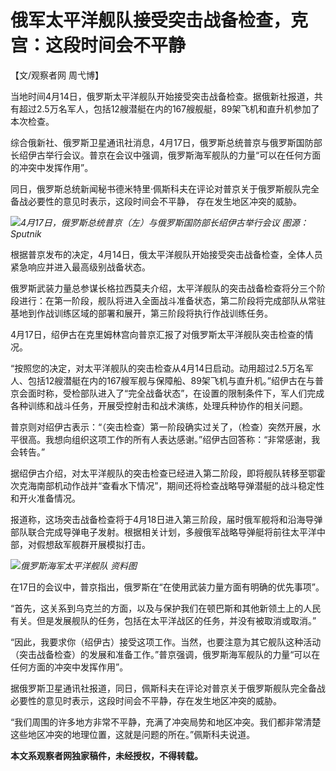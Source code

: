 # 俄军太平洋舰队接受突击战备检查，克宫：这段时间会不平静

【文/观察者网 周弋博】

当地时间4月14日，俄罗斯太平洋舰队开始接受突击战备检查。据俄新社报道，共有超过2.5万名军人，包括12艘潜艇在内的167艘舰艇，89架飞机和直升机参加了本次检查。

综合俄新社、俄罗斯卫星通讯社消息，4月17日，俄罗斯总统普京与俄罗斯国防部长绍伊古举行会议。普京在会议中强调，俄罗斯海军舰队的力量“可以在任何方面的冲突中发挥作用”。

同日，俄罗斯总统新闻秘书德米特里·佩斯科夫在评论对普京关于俄罗斯舰队完全备战必要性的意见时表示，这段时间会不平静， 存在发生地区冲突的威胁。

![](https://inews.gtimg.com/newsapp_bt/0/15779055943/1000)_4月17日，俄罗斯总统普京（左）与俄罗斯国防部长绍伊古举行会议
图源：Sputnik_

根据普京发布的决定，4月14日，俄太平洋舰队开始接受突击战备检查，全体人员紧急响应并进入最高级别战备状态。

俄罗斯武装力量总参谋长格拉西莫夫介绍，太平洋舰队的突击战备检查将分三个阶段进行：在第一阶段，舰队将进入全面战斗准备状态，第二阶段将完成部队从常驻基地到作战训练区域的部署和展开，第三阶段将执行作战训练任务。

4月17日，绍伊古在克里姆林宫向普京汇报了对俄罗斯太平洋舰队突击检查的情况。

“按照您的决定，对太平洋舰队的突击检查从4月14日启动。动用超过2.5万名军人、包括12艘潜艇在内的167艘军舰与保障船、89架飞机与直升机。”绍伊古在与普京会面时称，受检部队进入了“完全战备状态”，在设置的限制条件下，军人们完成各种训练和战斗任务，开展受控射击和战术演练，处理兵种协作的相关问题。

普京则对绍伊古表示：“（突击检查）第一阶段确实过关了，（检查）突然开展，水平很高。我想向组织这项工作的所有人表达感谢。”绍伊古回答称：“非常感谢，我会转告。”

据绍伊古介绍，对太平洋舰队的突击检查已经进入第二阶段，即将舰队转移至鄂霍次克海南部机动作战并“查看水下情况”，期间还将检查战略导弹潜艇的战斗稳定性和开火准备情况。

报道称，这场突击战备检查将于4月18日进入第三阶段，届时俄军舰将和沿海导弹部队联合完成导弹电子发射。根据相关计划，多艘俄军战略导弹艇将前往太平洋中部，对假想敌军舰群开展模拟打击。

![](https://inews.gtimg.com/newsapp_bt/0/15779055953/1000)_俄罗斯海军太平洋舰队 资料图_

在17日的会议中，普京指出，俄罗斯在“在使用武装力量方面有明确的优先事项”。

“首先，这关系到乌克兰的方面，以及与保护我们在顿巴斯和其他新领土上的人民有关。但是发展舰队的任务，包括在太平洋战区的任务，并没有被取消或取消。”

“因此，我要求你（绍伊古）接受这项工作。当然，也要注意为其它舰队这种活动（突击战备检查）的发展和准备工作。”普京强调，俄罗斯海军舰队的力量“可以在任何方面的冲突中发挥作用”。

据俄罗斯卫星通讯社报道，同日，佩斯科夫在评论对普京关于俄罗斯舰队完全备战必要性的意见时表示，这段时间会不平静，存在发生地区冲突的威胁。

“我们周围的许多地方非常不平静，充满了冲突局势和地区冲突。我们都非常清楚这些地区冲突的地理位置，这就是问题的所在。”佩斯科夫说道。

**本文系观察者网独家稿件，未经授权，不得转载。**

